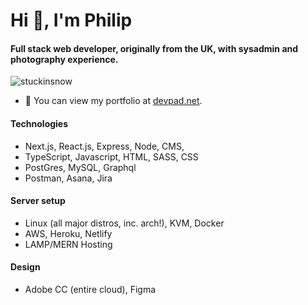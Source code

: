 # Hi 👋, I'm Philip 
#### Full stack web developer, originally from the UK, with sysadmin and photography experience.

<p align="left"> <img src="https://komarev.com/ghpvc/?username=stuckinsnow&label=Profile%20views&color=0e75b6&style=flat" alt="stuckinsnow" /> </p>

- 🔭 You can view my portfolio at [devpad.net](https://devpad.net).

#### Technologies 

* Next.js, React.js, Express, Node, CMS, 
* TypeScript, Javascript, HTML, SASS, CSS
* PostGres, MySQL, Graphql
* Postman, Asana, Jira
  
#### Server setup

* Linux (all major distros, inc. arch!), KVM, Docker
* AWS, Heroku, Netlify
* LAMP/MERN Hosting

#### Design 

* Adobe CC (entire cloud), Figma
